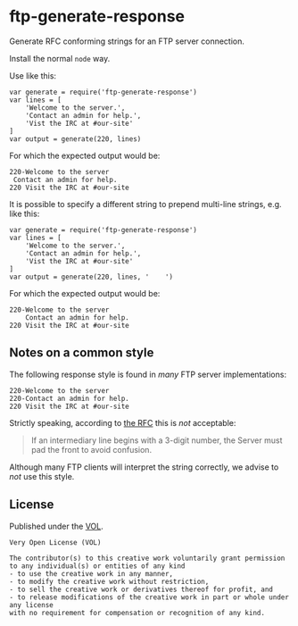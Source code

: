 # ftp-generate-response

Generate RFC conforming strings for an FTP server connection.

Install the normal `node` way.

Use like this:

	var generate = require('ftp-generate-response')
	var lines = [
		'Welcome to the server.',
		'Contact an admin for help.',
		'Vist the IRC at #our-site'
	]
	var output = generate(220, lines)

For which the expected output would be:

	220-Welcome to the server
	 Contact an admin for help.
	220 Visit the IRC at #our-site

It is possible to specify a different string to prepend multi-line
strings, e.g. like this:

	var generate = require('ftp-generate-response')
	var lines = [
		'Welcome to the server.',
		'Contact an admin for help.',
		'Vist the IRC at #our-site'
	]
	var output = generate(220, lines, '    ')

For which the expected output would be:

	220-Welcome to the server
	    Contact an admin for help.
	220 Visit the IRC at #our-site

## Notes on a common style

The following response style is found in *many* FTP server implementations:

	220-Welcome to the server
	220-Contact an admin for help.
	220 Visit the IRC at #our-site

Strictly speaking, according to [the RFC](https://tools.ietf.org/html/rfc959#page-36)
this is *not* acceptable:

> If an intermediary line begins with a 3-digit number, the Server
> must pad the front  to avoid confusion.

Although many FTP clients will interpret the string correctly, we
advise to *not* use this style.

## License

Published under the [VOL](http://veryopenlicense.com).

	Very Open License (VOL)

	The contributor(s) to this creative work voluntarily grant permission
	to any individual(s) or entities of any kind
	- to use the creative work in any manner,
	- to modify the creative work without restriction,
	- to sell the creative work or derivatives thereof for profit, and
	- to release modifications of the creative work in part or whole under any license
	with no requirement for compensation or recognition of any kind.
